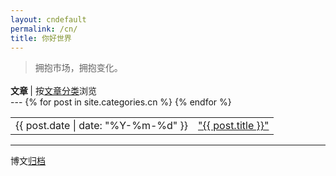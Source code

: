 ```yaml
---
layout: cndefault
permalink: /cn/
title: 你好世界
---
```


<article>
    <blockquote>
        <p>拥抱市场，拥抱变化。</p>
    </blockquote>
</article>

<p style="text-align:left;margin-top:1.2em;margin-bottom:0;">
    <b>文章 </b>| 按<a href="/cntags">文章分类</a>浏览 
</p>
---

<table>
    {% for post in site.categories.cn %}
    <tr id="blog-table">
        <td>{{ post.date | date: "%Y-%m-%d" }}</td>
        <td>
            <a class="post-list-item" href="{{ post.url | prepend: site.baseurl }}">
                "{{ post.title }}"
            </a>
        </td>
    </tr>
    {% endfor %}
</table>
<hr>
<p>博文<a href="/cnarchive">归档</a></p>
